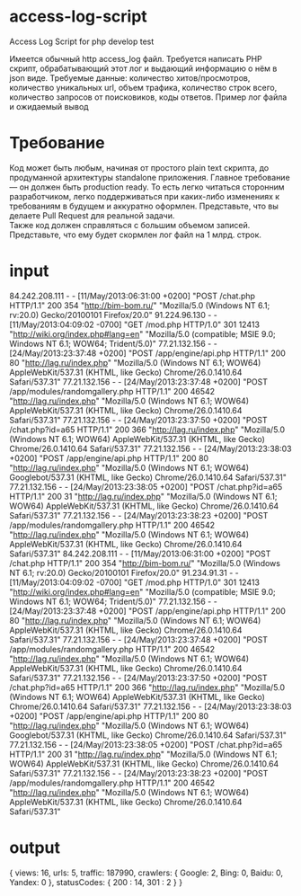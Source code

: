 # access-log-script
Access Log Script for php develop test

Имеется обычный http access_log файл.
Требуется написать PHP скрипт, обрабатывающий этот лог и выдающий информацию о нём в json виде.
Требуемые данные: количество хитов/просмотров, количество уникальных url, объем трафика, количество строк всего, количество запросов от поисковиков, коды ответов. Пример лог файла и ожидаемый вывод

# Требование
Код может быть любым, начиная от простого plain text скрипта, до продуманной архитектуры standalone приложения.
Главное требование — он должен быть production ready. То есть легко читаться сторонним разработчиком, легко поддерживаться при каких-либо изменениях к требованиям в будущем и аккуратно оформлен. Представьте, что вы делаете Pull Request для реальной задачи.  
Также код должен справляться с большим объемом записей. Представьте, что ему будет скормлен лог файл на 1 млрд. строк.


# input
84.242.208.111 - - [11/May/2013:06:31:00 +0200] "POST /chat.php HTTP/1.1" 200 354 "http://bim-bom.ru/" "Mozilla/5.0 (Windows NT 6.1; rv:20.0) Gecko/20100101 Firefox/20.0"
91.224.96.130 - - [11/May/2013:04:09:02 -0700] "GET /mod.php HTTP/1.0" 301 12413 "http://wiki.org/index.php#lang=en" "Mozilla/5.0 (compatible; MSIE 9.0; Windows NT 6.1; WOW64; Trident/5.0)"
77.21.132.156 - - [24/May/2013:23:37:48 +0200] "POST /app/engine/api.php HTTP/1.1" 200 80 "http://lag.ru/index.php" "Mozilla/5.0 (Windows NT 6.1; WOW64) AppleWebKit/537.31 (KHTML, like Gecko) Chrome/26.0.1410.64 Safari/537.31"
77.21.132.156 - - [24/May/2013:23:37:48 +0200] "POST /app/modules/randomgallery.php HTTP/1.1" 200 46542 "http://lag.ru/index.php" "Mozilla/5.0 (Windows NT 6.1; WOW64) AppleWebKit/537.31 (KHTML, like Gecko) Chrome/26.0.1410.64 Safari/537.31"
77.21.132.156 - - [24/May/2013:23:37:50 +0200] "POST /chat.php?id=a65 HTTP/1.1" 200 366 "http://lag.ru/index.php" "Mozilla/5.0 (Windows NT 6.1; WOW64) AppleWebKit/537.31 (KHTML, like Gecko) Chrome/26.0.1410.64 Safari/537.31"
77.21.132.156 - - [24/May/2013:23:38:03 +0200] "POST /app/engine/api.php HTTP/1.1" 200 80 "http://lag.ru/index.php" "Mozilla/5.0 (Windows NT 6.1; WOW64) Googlebot/537.31 (KHTML, like Gecko) Chrome/26.0.1410.64 Safari/537.31"
77.21.132.156 - - [24/May/2013:23:38:05 +0200] "POST /chat.php?id=a65 HTTP/1.1" 200 31 "http://lag.ru/index.php" "Mozilla/5.0 (Windows NT 6.1; WOW64) AppleWebKit/537.31 (KHTML, like Gecko) Chrome/26.0.1410.64 Safari/537.31"
77.21.132.156 - - [24/May/2013:23:38:23 +0200] "POST /app/modules/randomgallery.php HTTP/1.1" 200 46542 "http://lag.ru/index.php" "Mozilla/5.0 (Windows NT 6.1; WOW64) AppleWebKit/537.31 (KHTML, like Gecko) Chrome/26.0.1410.64 Safari/537.31"
84.242.208.111 - - [11/May/2013:06:31:00 +0200] "POST /chat.php HTTP/1.1" 200 354 "http://bim-bom.ru/" "Mozilla/5.0 (Windows NT 6.1; rv:20.0) Gecko/20100101 Firefox/20.0"
91.234.91.31 - - [11/May/2013:04:09:02 -0700] "GET /mod.php HTTP/1.0" 301 12413 "http://wiki.org/index.php#lang=en" "Mozilla/5.0 (compatible; MSIE 9.0; Windows NT 6.1; WOW64; Trident/5.0)"
77.21.132.156 - - [24/May/2013:23:37:48 +0200] "POST /app/engine/api.php HTTP/1.1" 200 80 "http://lag.ru/index.php" "Mozilla/5.0 (Windows NT 6.1; WOW64) AppleWebKit/537.31 (KHTML, like Gecko) Chrome/26.0.1410.64 Safari/537.31"
77.21.132.156 - - [24/May/2013:23:37:48 +0200] "POST /app/modules/randomgallery.php HTTP/1.1" 200 46542 "http://lag.ru/index.php" "Mozilla/5.0 (Windows NT 6.1; WOW64) AppleWebKit/537.31 (KHTML, like Gecko) Chrome/26.0.1410.64 Safari/537.31"
77.21.132.156 - - [24/May/2013:23:37:50 +0200] "POST /chat.php?id=a65 HTTP/1.1" 200 366 "http://lag.ru/index.php" "Mozilla/5.0 (Windows NT 6.1; WOW64) AppleWebKit/537.31 (KHTML, like Gecko) Chrome/26.0.1410.64 Safari/537.31"
77.21.132.156 - - [24/May/2013:23:38:03 +0200] "POST /app/engine/api.php HTTP/1.1" 200 80 "http://lag.ru/index.php" "Mozilla/5.0 (Windows NT 6.1; WOW64) Googlebot/537.31 (KHTML, like Gecko) Chrome/26.0.1410.64 Safari/537.31"
77.21.132.156 - - [24/May/2013:23:38:05 +0200] "POST /chat.php?id=a65 HTTP/1.1" 200 31 "http://lag.ru/index.php" "Mozilla/5.0 (Windows NT 6.1; WOW64) AppleWebKit/537.31 (KHTML, like Gecko) Chrome/26.0.1410.64 Safari/537.31"
77.21.132.156 - - [24/May/2013:23:38:23 +0200] "POST /app/modules/randomgallery.php HTTP/1.1" 200 46542 "http://lag.ru/index.php" "Mozilla/5.0 (Windows NT 6.1; WOW64) AppleWebKit/537.31 (KHTML, like Gecko) Chrome/26.0.1410.64 Safari/537.31"

# output

{
  views: 16,
  urls: 5,
  traffic: 187990,
  crawlers: {
      Google: 2,
      Bing: 0,
      Baidu: 0,
      Yandex: 0
  },
  statusCodes: {
      200 : 14,
      301 : 2
  }
}
